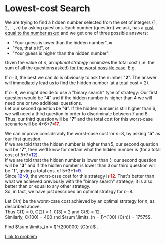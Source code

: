 # Lowest-cost Search

<p>We are trying to find a hidden number selected from the set of integers {1, 2, ..., <var>n</var>} by asking questions. 
Each number (question) we ask, has a <u>cost equal to the number asked</u> and we get one of three possible answers:<br /></p><ul><li> "Your guess is lower than the hidden number", or</li>
<li> "Yes, that's it!", or</li>
<li> "Your guess is higher than the hidden number".</li>
</ul><p>Given the value of <var>n</var>, an <i>optimal strategy</i> minimizes the total cost (i.e. the sum of all the questions asked) <u>for the worst possible case</u>. E.g.</p>

<p>If <var>n</var>=3, the best we can do is obviously to ask the number "<b>2</b>". The answer will immediately lead us to find the hidden number (at a total cost = 2).</p>

<p>If <var>n</var>=8, we might decide to use a "binary search" type of strategy: Our first question would be "<b>4</b>" and if the hidden number is higher than 4 we will need one or two additional questions.<br />
Let our second question be "<b>6</b>". If the hidden number is still higher than 6, we will need a third question in order to discriminate between 7 and 8.<br />
Thus, our third question will be "<b>7</b>" and the total cost for this worst-case scenario will be 4+6+7=<span style="color:#FF0000;"><b>17</b></span>.</p>

<p>We can improve considerably the worst-case cost for <var>n</var>=8, by asking "<b>5</b>" as our first question.<br />
If we are told that the hidden number is higher than 5, our second question will be "<b>7</b>", then we'll know for certain what the hidden number is (for a total cost of 5+7=<span style="color:#3333FF;"><b>12</b></span>).<br />
If we are told that the hidden number is lower than 5, our second question will be "<b>3</b>" and if the hidden number is lower than 3 our third question will be "<b>1</b>", giving a total cost of 5+3+1=<span style="color:#3333FF;"><b>9</b></span>.<br />
Since <span style="color:#3333FF;"><b>12</b></span>&gt;<span style="color:#3333FF;"><b>9</b></span>, the worst-case cost for this strategy is <span style="color:#FF0000;"><b>12</b></span>. That's better than what we achieved previously with the "binary search" strategy; it is also better than or equal to any other strategy.<br />
So, in fact, we have just described an optimal strategy for <var>n</var>=8.</p>

<p>Let C(<var>n</var>) be the worst-case cost achieved by an optimal strategy for <var>n</var>, as described above.<br />
Thus C(1) = 0, C(2) = 1, C(3) = 2 and C(8) = 12.<br />
Similarly, C(100) = 400 and $\sum \limits_{n = 1}^{100} {C(n)} = 17575$.</p>

<p>Find $\sum \limits_{n = 1}^{200000} {C(n)}$ .</p>

[Link to problem](https://projecteuler.net/problem=328)
